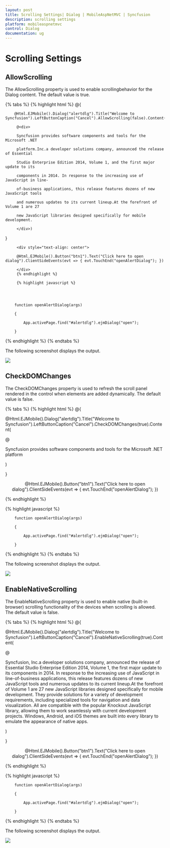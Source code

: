 ```yaml
---
layout: post
title: Scrolling Settings| Dialog | MobileAspNetMVC | Syncfusion
description: scrolling settings
platform: mobileaspnetmvc
control: Dialog
documentation: ug
---
```


# Scrolling Settings

## AllowScrolling   

The AllowScrolling property is used to enable scrollingbehavior for the Dialog content. The default value is true.

{% tabs %}
        {% highlight html %}
        @{

        @Html.EJMobile().Dialog("alertdlg").Title("Welcome to Syncfusion").LeftButtonCaption("Cancel").AllowScrolling(false).Content(

         @<div>

         Syncfusion provides software components and tools for the Microsoft .NET    

         platform.Inc.a developer solutions company, announced the release of Essential 

         Studio Enterprise Edition 2014, Volume 1, and the first major update to its  

         components in 2014. In response to the increasing use of JavaScript in line- 

         of-business applications, this release features dozens of new JavaScript tools    

         and numerous updates to its current lineup.At the forefront of Volume 1 are 27 

         new JavaScript libraries designed specifically for mobile development.
 
         </div>)

}

         <div style="text-align: center">

         @Html.EJMobile().Button("btn1").Text("Click here to open dialog").ClientSideEvents(evt => { evt.TouchEnd("openAlertDialog"); })

         </div>
         {% endhighlight %}

         {% highlight javascript %}
        



        function openAlertDialog(args)

        {

            App.activePage.find("#alertdlg").ejmDialog("open");

        }
{% endhighlight %}
{% endtabs %}

The following screenshot displays the output.

![](Scrolling-Settings_images/Scrolling-Settings_img1.png)



## CheckDOMChanges                      

The CheckDOMChanges property is used to refresh the scroll panel rendered in the control when elements are added dynamically. The default value is false.

{% tabs %}
{% highlight html %}
@{

@Html.EJMobile().Dialog("alertdlg").Title("Welcome to Syncfusion").LeftButtonCaption("Cancel").CheckDOMChanges(true).Content(

@<div>

Syncfusion provides software components and tools for the Microsoft .NET platform

</div>)

}



<div style="text-align: center">

@Html.EJMobile().Button("btn1").Text("Click here to open dialog").ClientSideEvents(evt => { evt.TouchEnd("openAlertDialog"); })

</div>
{% endhighlight %}

{% highlight javascript %}




        function openAlertDialog(args)

        {

            App.activePage.find("#alertdlg").ejmDialog("open");

        }

{% endhighlight %}
{% endtabs %}

The following screenshot displays the output.

![](Scrolling-Settings_images/Scrolling-Settings_img2.png)



## EnableNativeScrolling

The EnableNativeScrolling property is used to enable native (built-in browser) scrolling functionality of the devices when scrolling is allowed. The default value is false.

{% tabs %}
{% highlight html %}
@{

@Html.EJMobile().Dialog("alertdlg").Title("Welcome to Syncfusion").LeftButtonCaption("Cancel").EnableNativeScrolling(true).Content(

@<div>

 Syncfusion, Inc.a developer solutions company, announced the release of Essential Studio Enterprise Edition 2014, Volume 1, the first major update to its components in 2014. In response to the increasing use of JavaScript in line-of-business applications, this release features dozens of new JavaScript tools and numerous updates to its current lineup.At the forefront of Volume 1 are 27 new JavaScript libraries designed specifically for mobile development. They provide solutions for a variety of development requirements, including specialized tools for navigation and data visualization. All are compatible with the popular Knockout JavaScript library, allowing them to work seamlessly with current development projects. Windows, Android, and iOS themes are built into every library to emulate the appearance of native apps.



</div>)

}



<div style="text-align: center">

@Html.EJMobile().Button("btn1").Text("Click here to open dialog").ClientSideEvents(evt => { evt.TouchEnd("openAlertDialog"); })

</div>

{% endhighlight %}

{% highlight javascript %}




        function openAlertDialog(args)

        {

            App.activePage.find("#alertdlg").ejmDialog("open");

        }
{% endhighlight %}
{% endtabs %}

The following screenshot displays the output.

![](Scrolling-Settings_images/Scrolling-Settings_img3.png)


